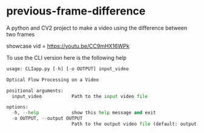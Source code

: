 # previous-frame-difference
A python and CV2 project to make a video using the difference between two frames


showcase vid = https://youtu.be/CC9mHX16WPk

To use the CLI version here is the following help

```py
usage: CLIapp.py [-h] [-o OUTPUT] input_video

Optical Flow Processing on a Video

positional arguments:
  input_video           Path to the input video file

options:
  -h, --help            show this help message and exit
  -o OUTPUT, --output OUTPUT
                        Path to the output video file (default: output.mp4)
```
